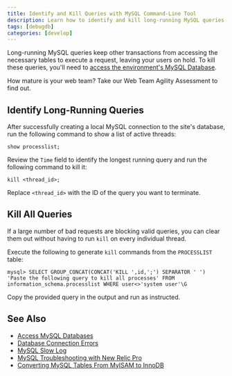 ```yaml
---
title: Identify and Kill Queries with MySQL Command-Line Tool
description: Learn how to identify and kill long-running MySQL queries on your WordPress or Drupal site in a few commands.
tags: [debugdb]
categories: [develop]
---
```

Long-running MySQL queries keep other transactions from accessing the necessary tables to execute a request, leaving your users on hold. To kill these queries, you'll need to [access the environment's MySQL Database](/mysql-access).

<Enablement title="Web Team Agility Assessment" link="https://pantheon.io/web-team-agility-assessment?docs">

How mature is your web team? Take our Web Team Agility Assessment to find out.

</Enablement>

## Identify Long-Running Queries
After successfully creating a local MySQL connection to the site's database, run the following command to show a list of active threads:

```
show processlist;
```

Review the `Time` field to identify the longest running query and run the following command to kill it:

```
kill <thread_id>;
```

<Alert title="Note" type="info">

Replace `<thread_id>` with the ID of the query you want to terminate.

</Alert>

## Kill All Queries
If a large number of bad requests are blocking valid queries, you can clear them out without having to run `kill` on every individual thread.

Execute the following to generate `kill` commands from the `PROCESSLIST` table:

```
mysql> SELECT GROUP_CONCAT(CONCAT('KILL ',id,';') SEPARATOR ' ') 'Paste the following query to kill all processes' FROM information_schema.processlist WHERE user<>'system user'\G
```

Copy the provided query in the output and run as instructed.

## See Also
- [Access MySQL Databases](/mysql-access)
- [Database Connection Errors](/database-connection-errors)
- [MySQL Slow Log](/mysql-slow-log/)
- [MySQL Troubleshooting with New Relic Pro](/debug-mysql-new-relic/)
- [Converting MySQL Tables From MyISAM to InnoDB](/myisam-to-innodb/)
